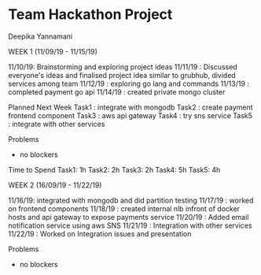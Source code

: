 # Team Hackathon Project

Deepika Yannamani

WEEK 1 (11/09/19 - 11/15/19)

11/10/19: Brainstorming and exploring project ideas
11/11/19 : Discussed everyone's ideas and finalised project idea similar to grubhub, divided services among team
11/12/19 : exploring go lang and commands
11/13/19 : completed payment go api
11/14/19 : created private mongo cluster

Planned Next Week
Task1 : integrate with mongodb
Task2 : create payment frontend component
Task3 :  aws api gateway
Task4 : try sns service 
Task5 : integrate with other services

Problems
- no blockers

Time to Spend
Task1: 1h
Task2: 2h
Task3: 2h
Task4: 5h
Task5: 4h


WEEK 2 (16/09/19 - 11/22/19)

11/16/19: integrated with mongodb and did partition testing
11/17/19 : worked on frontend components
11/18/19 : created internal nlb infront of docker hosts and api gateway to expose payments service
11/20/19 : Added email notification service using aws SNS
11/21/19 : Integration with other services
11/22/19 : Worked on Integration issues and presentation

Problems
- no blockers




